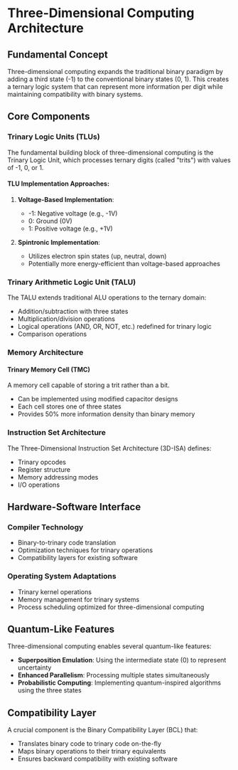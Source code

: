 # Three-Dimensional Computing Architecture

## Fundamental Concept

Three-dimensional computing expands the traditional binary paradigm by adding a third state (-1) to the conventional binary states (0, 1). This creates a ternary logic system that can represent more information per digit while maintaining compatibility with binary systems.

## Core Components

### Trinary Logic Units (TLUs)

The fundamental building block of three-dimensional computing is the Trinary Logic Unit, which processes ternary digits (called "trits") with values of -1, 0, or 1.

#### TLU Implementation Approaches:

1. **Voltage-Based Implementation**:
   - -1: Negative voltage (e.g., -1V)
   - 0: Ground (0V)
   - 1: Positive voltage (e.g., +1V)

2. **Spintronic Implementation**:
   - Utilizes electron spin states (up, neutral, down)
   - Potentially more energy-efficient than voltage-based approaches

### Trinary Arithmetic Logic Unit (TALU)

The TALU extends traditional ALU operations to the ternary domain:

- Addition/subtraction with three states
- Multiplication/division operations
- Logical operations (AND, OR, NOT, etc.) redefined for trinary logic
- Comparison operations

### Memory Architecture

#### Trinary Memory Cell (TMC)

A memory cell capable of storing a trit rather than a bit.

- Can be implemented using modified capacitor designs
- Each cell stores one of three states
- Provides 50% more information density than binary memory

### Instruction Set Architecture

The Three-Dimensional Instruction Set Architecture (3D-ISA) defines:

- Trinary opcodes
- Register structure
- Memory addressing modes
- I/O operations

## Hardware-Software Interface

### Compiler Technology

- Binary-to-trinary code translation
- Optimization techniques for trinary operations
- Compatibility layers for existing software

### Operating System Adaptations

- Trinary kernel operations
- Memory management for trinary systems
- Process scheduling optimized for three-dimensional computing

## Quantum-Like Features

Three-dimensional computing enables several quantum-like features:

- **Superposition Emulation**: Using the intermediate state (0) to represent uncertainty
- **Enhanced Parallelism**: Processing multiple states simultaneously
- **Probabilistic Computing**: Implementing quantum-inspired algorithms using the three states

## Compatibility Layer

A crucial component is the Binary Compatibility Layer (BCL) that:

- Translates binary code to trinary code on-the-fly
- Maps binary operations to their trinary equivalents
- Ensures backward compatibility with existing software
